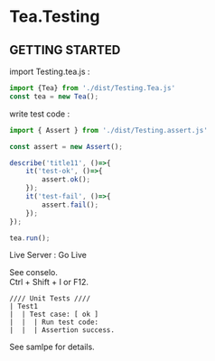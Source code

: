 # Tea.Testing

## GETTING STARTED 

import Testing.tea.js :
```js
import {Tea} from './dist/Testing.Tea.js'
const tea = new Tea();
```

write test code :
```js
import { Assert } from './dist/Testing.assert.js'

const assert = new Assert();

describe('title11', ()=>{
    it('test-ok', ()=>{
        assert.ok();
    });
    it('test-fail', ()=>{
        assert.fail();
    });
});

tea.run();
```
Live Server : Go Live

See conselo.   
Ctrl + Shift + I or F12.   

```
//// Unit Tests ////
| Test1
|  | Test case: [ ok ]
|  |  | Run test code:
|  |  | Assertion success.
```

See samlpe for details.

